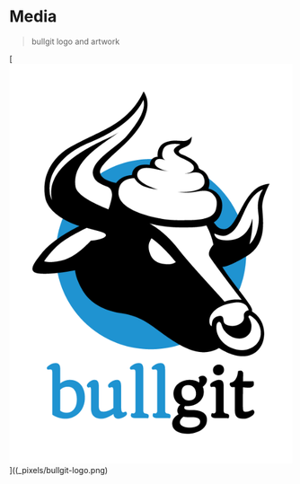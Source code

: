 # Media

> bullgit logo and artwork

[![Logo](_pixels/bullgit-logo.png)]((_pixels/bullgit-logo.png)

